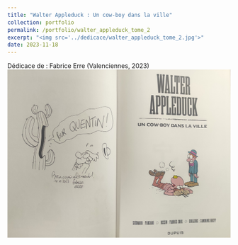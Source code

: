 ```yaml
---
title: "Walter Appleduck : Un cow-boy dans la ville"
collection: portfolio
permalink: /portfolio/walter_appleduck_tome_2
excerpt: "<img src='../dedicace/walter_appleduck_tome_2.jpg'>"
date: 2023-11-18
---
```


Dédicace de : Fabrice Erre (Valenciennes, 2023)
<img src='../dedicace/walter_appleduck_tome_2.jpg'>